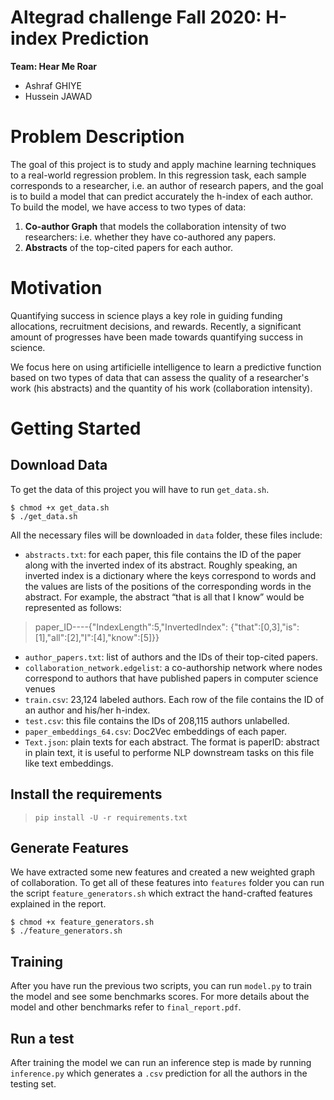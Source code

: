 # Altegrad challenge Fall 2020: H-index Prediction
 
**Team: Hear Me Roar**

- Ashraf GHIYE
- Hussein JAWAD

 
# Problem Description

The goal of this project is to study and apply machine learning techniques to a real-world regression problem. In this regression task, each sample corresponds to a researcher, i.e. an author of research papers, and the goal is to build a model that can predict accurately the h-index of each author. 
To build the model, we have access to two types of data: 

1. **Co-author Graph** that models the collaboration intensity of two researchers: i.e. whether they have co-authored any papers.
2. **Abstracts** of the top-cited papers for each author.


# Motivation

Quantifying success in science plays a key role in guiding funding allocations, recruitment decisions, and rewards. Recently, a significant amount of progresses have been made towards quantifying success in science. 

We focus here on using artificielle intelligence to learn a predictive function based on two types of data that can assess the quality of a researcher's work (his abstracts) and the quantity of his work (collaboration intensity).

# Getting Started

## Download Data


To get the data of this project you will have to run `get_data.sh`.

```
$ chmod +x get_data.sh
$ ./get_data.sh
```


All the necessary files will be downloaded in `data` folder, these files include:

* `abstracts.txt`: for each paper, this file contains the ID of the paper along with the inverted index
of its abstract. Roughly speaking, an inverted index is a dictionary where the keys correspond
to words and the values are lists of the positions of the corresponding words in the abstract. For
example, the abstract “that is all that I know” would be represented as follows:

> paper_ID----{"IndexLength":5,"InvertedIndex": {"that":[0,3],"is":[1],"all":[2],"I":[4],"know":[5]}}

* `author_papers.txt`: list of authors and the IDs of their top-cited papers.
* `collaboration_network.edgelist`: a co-authorship network where nodes correspond to authors
that have published papers in computer science venues
* `train.csv`: 23,124 labeled authors. Each row of the file contains the ID of an author and
his/her h-index.
* `test.csv`: this file contains the IDs of 208,115 authors unlabelled.
* `paper_embeddings_64.csv`: Doc2Vec embeddings of each paper.
* `Text.json`: plain texts for each abstract. The format is paperID: abstract in plain text, it is useful to performe NLP downstream tasks on this file like text embeddings.

## Install the requirements

>  `pip install -U -r requirements.txt`

## Generate Features

We have extracted some new features and created a new weighted graph of collaboration. To get all of these features into `features` folder you can run the script `feature_generators.sh` which extract the hand-crafted features explained in the report.

```
$ chmod +x feature_generators.sh
$ ./feature_generators.sh
```


## Training 

After you have run the previous two scripts, you can run `model.py` to train the model and see some benchmarks scores. For more details about the model and other benchmarks refer to `final_report.pdf`.

## Run a test

After training the model we can run an inference step is made by running `inference.py` which generates a `.csv` prediction for all the authors in the testing set.



